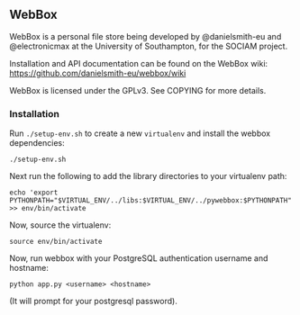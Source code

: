 ## WebBox

WebBox is a personal file store being developed by @danielsmith-eu and @electronicmax at the University of Southampton, for the SOCIAM project.

Installation and API documentation can be found on the WebBox wiki:
https://github.com/danielsmith-eu/webbox/wiki

WebBox is licensed under the GPLv3. See COPYING for more details.


### Installation

Run `./setup-env.sh` to create a new `virtualenv` and install the webbox dependencies:

    ./setup-env.sh

Next run the following to add the library directories to your virtualenv path:

    echo 'export PYTHONPATH="$VIRTUAL_ENV/../libs:$VIRTUAL_ENV/../pywebbox:$PYTHONPATH"' >> env/bin/activate

Now, source the virtualenv:

    source env/bin/activate

Now, run webbox with your PostgreSQL authentication username and hostname:

    python app.py <username> <hostname>

(It will prompt for your postgresql password).



